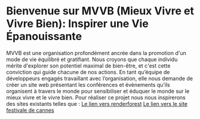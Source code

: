 # Bienvenue sur MVVB (Mieux Vivre et Vivre Bien): Inspirer une Vie Épanouissante
MVVB est une organisation profondément ancrée dans la promotion d'un mode de vie équilibré et gratifiant. Nous croyons que chaque individu mérite d'explorer son potentiel maximal de bien-être, et c'est cette conviction qui guide chacune de nos actions. En tant qu’équipe de développeurs engagés travaillant avec l’organisation, elle nous demande de créer un site web présentant les conférences et évènements qu’ils organisent à travers le monde pour sensibiliser et éduquer le monde sur le mieux vivre et le vivre bien.
Pour réaliser ce projet nous nous inspirerons des sites existants telles que :
[Le lien vers renderforest](https://www.renderforest.com/fr/websites/conference)
[Le lien vers le site festivale de cannes](https://www.festival-cannes.com)